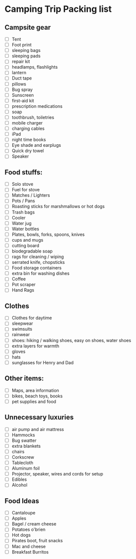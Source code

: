 # Camping Trip Packing list

## Campsite gear

- [ ] Tent
- [ ] Foot print
- [ ] sleeping bags
- [ ] sleeping pads
- [ ] repair kit
- [ ] headlamps, flashlights
- [ ] lantern
- [ ] Duct tape
- [ ] pillows
- [ ] Bug spray
- [ ] Sunscreen
- [ ] first-aid kit
- [ ] prescription medications
- [ ] soap
- [ ] toothbrush, toiletries
- [ ] mobile charger
- [ ] charging cables
- [ ] iPad
- [ ] night time books
- [ ] Eye shade and earplugs
- [ ] Quick dry towel
- [ ] Speaker

## Food stuffs:

- [ ] Solo stove
- [ ] Fuel for stove
- [ ] Matches / Lighters
- [ ] Pots / Pans
- [ ] Roasting sticks for marshmallows or hot dogs
- [ ] Trash bags
- [ ] Cooler
- [ ] Water jug
- [ ] Water bottles
- [ ] Plates, bowls, forks, spoons, knives
- [ ] cups and mugs
- [ ] cutting board
- [ ] biodegradable soap
- [ ] rags for cleaning / wiping
- [ ] serrated knife, chopsticks
- [ ] Food storage containers
- [ ] extra bin for washing dishes
- [ ] Coffee
- [ ] Pot scraper
- [ ] Hand Rags

## Clothes

- [ ] Clothes for daytime
- [ ] sleepwear
- [ ] swimsuits
- [ ] rainwear
- [ ] shoes: hiking / walking shoes, easy on shoes, water shoes
- [ ] extra layers for warmth
- [ ] gloves
- [ ] hats
- [ ] sunglasses for Henry and Dad

## Other items:

- [ ] Maps, area information
- [ ] bikes, beach toys, books
- [ ] pet supplies and food

## Unnecessary luxuries

- [ ] air pump and air mattress
- [ ] Hammocks
- [ ] Bug swatter
- [ ] extra blankets
- [ ] chairs
- [ ] Corkscrew
- [ ] Tablecloth
- [ ] Aluminum foil
- [ ] Projector, speaker, wires and cords for setup
- [ ] Edibles
- [ ] Alcohol

## Food Ideas

- [ ] Cantaloupe
- [ ] Apples
- [ ] Bagel / cream cheese
- [ ] Potatoes o'brien
- [ ] Hot dogs
- [ ] Pirates boot, fruit snacks
- [ ] Mac and cheese
- [ ] Breakfast Burritos
